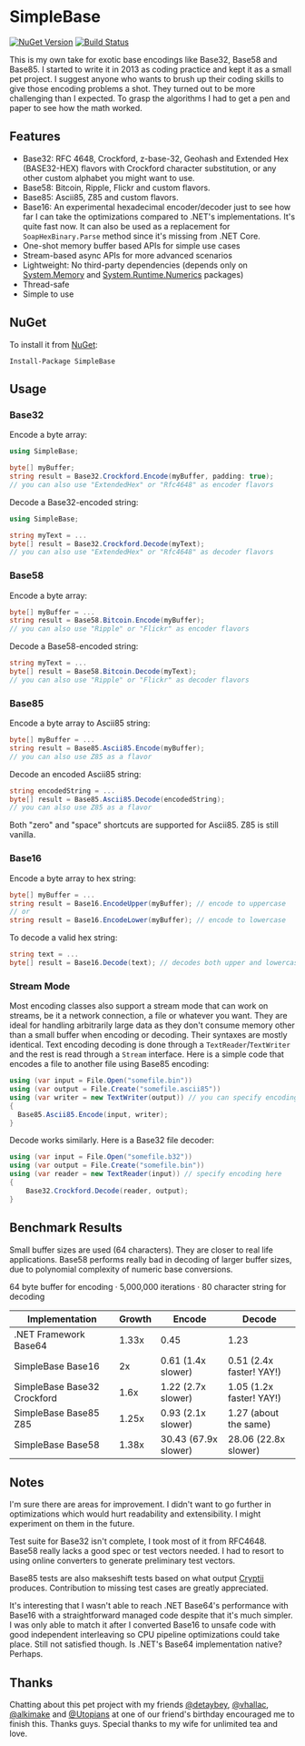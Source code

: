 SimpleBase
==========
[![NuGet Version](https://img.shields.io/nuget/v/SimpleBase.svg)](https://www.nuget.org/packages/SimpleBase/)
[![Build Status](https://travis-ci.org/ssg/SimpleBase.svg?branch=master)](https://travis-ci.org/ssg/SimpleBase)

This is my own take for exotic base encodings like Base32, Base58 and Base85. I started to write it in 2013 
as coding practice and kept it as a small pet project. I suggest anyone who wants to brush up 
their coding skills to give those encoding problems a shot. They turned out to be more challenging 
than I expected. To grasp the algorithms I had to get a pen and paper to see how the math worked.

Features
--------
 - Base32: RFC 4648, Crockford, z-base-32, Geohash and Extended Hex (BASE32-HEX) flavors with Crockford 
character substitution, or any other custom alphabet you might want to use.
 - Base58: Bitcoin, Ripple, Flickr and custom flavors.
 - Base85: Ascii85, Z85 and custom flavors.
 - Base16: An experimental hexadecimal encoder/decoder just to see how far I can take 
 the optimizations compared to .NET's  implementations. It's quite fast now. It can also be used as a replacement for `SoapHexBinary.Parse` method since it's missing from .NET Core.
 - One-shot memory buffer based APIs for simple use cases
 - Stream-based async APIs for more advanced scenarios
 - Lightweight: No third-party dependencies (depends only on [System.Memory](https://www.nuget.org/packages/System.Memory/) and [System.Runtime.Numerics](https://www.nuget.org/packages/System.Runtime.Numerics/) packages)
 - Thread-safe
 - Simple to use

NuGet
------
To install it from [NuGet](https://www.nuget.org/packages/SimpleBase/):

  `Install-Package SimpleBase`

Usage
------------

### Base32

Encode a byte array:

```csharp
using SimpleBase;

byte[] myBuffer;
string result = Base32.Crockford.Encode(myBuffer, padding: true);
// you can also use "ExtendedHex" or "Rfc4648" as encoder flavors
```

Decode a Base32-encoded string:

```csharp
using SimpleBase;

string myText = ...
byte[] result = Base32.Crockford.Decode(myText);
// you can also use "ExtendedHex" or "Rfc4648" as decoder flavors
```

### Base58

Encode a byte array:

```csharp
byte[] myBuffer = ...
string result = Base58.Bitcoin.Encode(myBuffer);
// you can also use "Ripple" or "Flickr" as encoder flavors
```

Decode a Base58-encoded string:

```csharp
string myText = ...
byte[] result = Base58.Bitcoin.Decode(myText);
// you can also use "Ripple" or "Flickr" as decoder flavors
```

### Base85

Encode a byte array to Ascii85 string:

```csharp
byte[] myBuffer = ...
string result = Base85.Ascii85.Encode(myBuffer);
// you can also use Z85 as a flavor
```

Decode an encoded Ascii85 string:

```csharp
string encodedString = ...
byte[] result = Base85.Ascii85.Decode(encodedString);
// you can also use Z85 as a flavor
```

Both "zero" and "space" shortcuts are supported for Ascii85. Z85 is still vanilla.

### Base16

Encode a byte array to hex string:

```csharp
byte[] myBuffer = ...
string result = Base16.EncodeUpper(myBuffer); // encode to uppercase
// or 
string result = Base16.EncodeLower(myBuffer); // encode to lowercase
```

To decode a valid hex string:

```csharp
string text = ...
byte[] result = Base16.Decode(text); // decodes both upper and lowercase
```

### Stream Mode

Most encoding classes also support a stream mode that can work on streams, be it a network connection, a file
or whatever you want. They are ideal for handling arbitrarily large data as they don't consume memory 
other than a small buffer when encoding or decoding. Their syntaxes are mostly identical. 
Text encoding decoding is done through a `TextReader`/`TextWriter` and the rest is read through a `Stream` 
interface. Here is a simple code that encodes a file to another file using Base85 encoding:

```csharp
using (var input = File.Open("somefile.bin"))
using (var output = File.Create("somefile.ascii85"))
using (var writer = new TextWriter(output)) // you can specify encoding here
{
  Base85.Ascii85.Encode(input, writer);
}
```

Decode works similarly. Here is a Base32 file decoder:

```csharp
using (var input = File.Open("somefile.b32"))
using (var output = File.Create("somefile.bin"))
using (var reader = new TextReader(input)) // specify encoding here
{
	Base32.Crockford.Decode(reader, output);
}
```

Benchmark Results
-----------------
Small buffer sizes are used (64 characters). They are closer to real life applications. Base58 
performs really bad in decoding of larger buffer sizes, due to polynomial complexity of 
numeric base conversions.

64 byte buffer for encoding · 5,000,000 iterations · 80 character string for decoding

Implementation              | Growth | Encode                   | Decode
----------------------------|--------|--------------------------|------------------
.NET Framework Base64       | 1.33x  | 0.45                     | 1.23
SimpleBase Base16           | 2x     | 0.61 (1.4x slower)       | 0.51 (2.4x faster! YAY!)
SimpleBase Base32 Crockford | 1.6x   | 1.22 (2.7x slower)       | 1.05 (1.2x faster! YAY!)
SimpleBase Base85 Z85       | 1.25x  | 0.93 (2.1x slower)       | 1.27 (about the same)
SimpleBase Base58           | 1.38x  | 30.43 (67.9x slower)     | 28.06 (22.8x slower)

Notes
-----
I'm sure there are areas for improvement. I didn't want to go further in optimizations which 
would hurt readability and extensibility. I might experiment on them in the future.

Test suite for Base32 isn't complete, I took most of it from RFC4648. Base58 really 
lacks a good spec or test vectors needed. I had to resort to using online converters to generate
preliminary test vectors.

Base85 tests are also makseshift tests based on what output [Cryptii](https://cryptii.com/) produces. 
Contribution to missing test cases are greatly appreciated.

It's interesting that I wasn't able to reach .NET Base64's performance with Base16 with a straightforward
managed code despite that it's much simpler. I was only able to match it after I converted Base16 to unsafe code with good 
independent interleaving so CPU pipeline optimizations could take place. Still not satisfied though.
Is .NET's Base64 implementation native? Perhaps.

Thanks
------
Chatting about this pet project with my friends [@detaybey](https://github.com/detaybey), 
[@vhallac](https://github.com/vhallac), [@alkimake](https://github.com/alkimake) and 
[@Utopians](https://github.com/Utopians) at one of our friend's birthday encouraged me to 
finish this. Thanks guys. Special thanks to my wife for unlimited tea and love.
